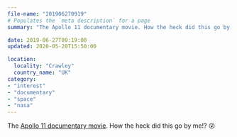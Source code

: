 ```yaml
---
file-name: "201906270919"
# Populates the `meta description` for a page
summary: "The Apollo 11 documentary movie. How the heck did this go by me!? 😮"

date: 2019-06-27T09:19:00
updated: 2020-05-20T15:50:00

location:
  locality: "Crawley"
  country_name: "UK"
category:
- "interest"
- "documentary"
- "space"
- "nasa"
---
```


The [Apollo 11 documentary movie][1]. How the heck did this go by me!? 😮

[1]: https://youtu.be/3Co8Z8BQgWc
